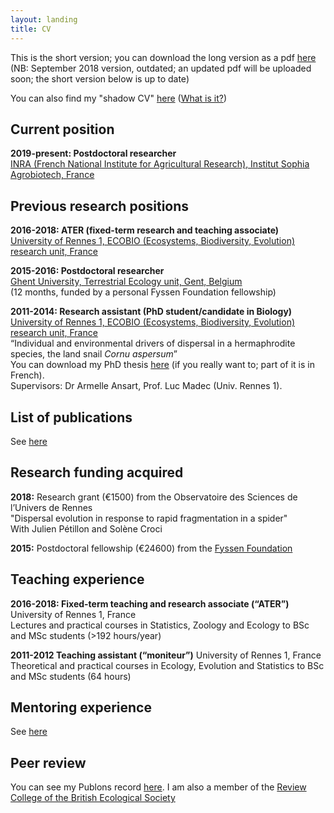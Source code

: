 ```yaml
---
layout: landing
title: CV
---
```


This is the short version; you can download the long version as a pdf [here](/files/CVMaxime%20DAHIREL_EN_2018.pdf) (NB: September 2018 version, outdated; an updated pdf will be uploaded soon; the short version below is up to date)

You can also find my "shadow CV" [here](https://docs.google.com/spreadsheets/d/1efUgL-gGpwHfMVq3sprzAPMz0L3C8fU_u6dqADEf6DM/edit#gid=0) ([What is it?](https://dynamicecology.wordpress.com/2012/07/10/my-shadow-cv/)) 

## Current position

**2019-present: Postdoctoral researcher**  
[INRA (French National Institute for Agricultural Research), Institut Sophia Agrobiotech, France](https://www6.paca.inra.fr/institut-sophia-agrobiotech_eng)

## Previous research positions

**2016-2018: ATER (fixed-term research and teaching associate)**  
[University of Rennes 1, ECOBIO (Ecosystems, Biodiversity, Evolution) research unit, France](https://ecobio.univ-rennes1.fr/)

**2015-2016: Postdoctoral researcher**  
[Ghent University, Terrestrial Ecology unit, Gent, Belgium](http://www.ecology.ugent.be/terec/home.php)  
(12 months, funded by a personal Fyssen Foundation fellowship)  
    
**2011-2014: Research assistant (PhD student/candidate in Biology)**  
[University of Rennes 1, ECOBIO (Ecosystems, Biodiversity, Evolution) research unit, France](https://ecobio.univ-rennes1.fr/)  
“Individual and environmental drivers of dispersal in a hermaphrodite species, the land snail *Cornu aspersum*”  
You can download my PhD thesis [here](http://www.theses.fr/en/2014REN1S068) (if you really want to; part of it is in French).  
Supervisors: Dr Armelle Ansart, Prof. Luc Madec (Univ. Rennes 1).
    
## List of publications
See [here](https://mdahirel.github.io/publications)

## Research funding acquired

**2018:** Research grant (€1500) from the Observatoire des Sciences de l’Univers de Rennes  
"Dispersal evolution in response to rapid fragmentation in a spider"  
With Julien Pétillon and Solène Croci

**2015:** Postdoctoral fellowship (€24600) from the [Fyssen Foundation](http://www.fondationfyssen.fr/en/study-grants/aim-award/)

## Teaching experience

**2016-2018: Fixed-term teaching and research associate (“ATER”)**
University of Rennes 1, France  
Lectures and practical courses in Statistics, Zoology and Ecology to BSc and MSc students (>192 hours/year)
 
**2011-2012 Teaching assistant (“moniteur”)**
University of Rennes 1, France  
Theoretical and practical courses in Ecology, Evolution and Statistics to BSc and MSc students (64 hours)

## Mentoring experience

See [here](https://mdahirel.github.io/mentoring)
    
## Peer review

You can see my Publons record [here](https://publons.com/author/1196421/maxime-dahirel).
I am also a member of the [Review College of the British Ecological Society](https://www.britishecologicalsociety.org/funding/bes-review-college/)

